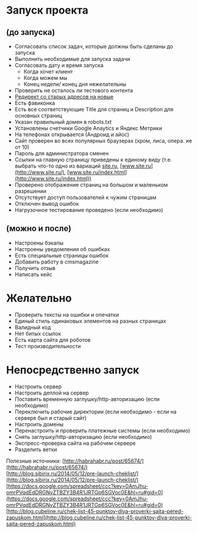 # Запуск проекта
## (до запуска)

* Согласовать список задач, которые должны быть сделаны до запуска
* Выполнить необходимые для запуска задачи
* Согласовать дату и время запуска
    * Когда хочет клиент
    * Когда можем мы
    * Конец недели/ конец дня нежелательны
* Проверить не осталось ли тестового контента
* [Редирект со старых адресов на новые](https://docs.google.com/spreadsheets/d/1VihKtS-mFP6xyQT4nyeyMlkLcGvx049eLLHWs-IgjEw/edit#gid=0)
* Есть фавиконка
* Есть все соответствующие Title для страниц и Description для основных страниц
* Указан правильный домен в robots.txt
* Установлены счетчики Google Anaytics и Яндекс Метрики
* На телефонах открывается (Андроид и айос)
* Сайт проверен во всех популярных браузерах (хром, лиса, опера. ие от 10)
* Пароль для администратора сменен
* Ссылки на главную страницу приведены к единому виду (т.е. выбрать что-то одно из вариаций [site.ru](http://site.ru/), [www.site.ru](http://www.site.ru/), [www.site.ru/index.html](http://www.site.ru/index.html))
* Проверено отображение страниц на большом и маленьком разрешении
* Отсутствует доступ пользователей к чужим страницам
* Отключен вывод ошибок
* Нагрузочное тестирование проведено (если необходимо)

## (можно и после)

* Настроены бэкапы
* Настроены уведомления об ошибках
* Есть специальные страницы ошибок
* Добавить работу в cmsmagazine
* Получить отзыв
* Написать кейс

# Желательно

* Проверить тексты на ошибки и опечатки
* Единый стиль одинаковых элементов на разных страницах
* Валидный код
* Нет битых ссылок
* Есть карта сайта для роботов
* Тест производительности

# Непосредственно запуск

* Настроить сервер
* Настроить деплой на сервер
* Поставить временную заглушку/http-авторизацию (если необходимо)
* Переключить рабочие директории (если необходимо - если на сервере был и старый сайт)
* Настроить домены
* Перенастроить и проверить платежные системы (если необходимо)
* Снять заглушку/http-авторизацию (если необходимо)
* Экспресс-проверка сайта на рабочем сервере
* Разделить ветки

Полезные источники:
[http://habrahabr.ru/post/65674/](http://habrahabr.ru/post/65674/)  
[http://blog.sibirix.ru/2014/05/12/pre-launch-cheklist/](http://blog.sibirix.ru/2014/05/12/pre-launch-cheklist/)  
[https://docs.google.com/spreadsheet/ccc?key=0AmJhu-omrPVqdEdDRGNyZTBZY3B4R1JRTGp6SGVoc0E&hl=ru#gid=0](https://docs.google.com/spreadsheet/ccc?key=0AmJhu-omrPVqdEdDRGNyZTBZY3B4R1JRTGp6SGVoc0E&hl=ru#gid=0)  
[http://blog.cubeline.ru/chek-list-45-punktov-dlya-proverki-sajta-pered-zapuskom.html](http://blog.cubeline.ru/chek-list-45-punktov-dlya-proverki-sajta-pered-zapuskom.html)
